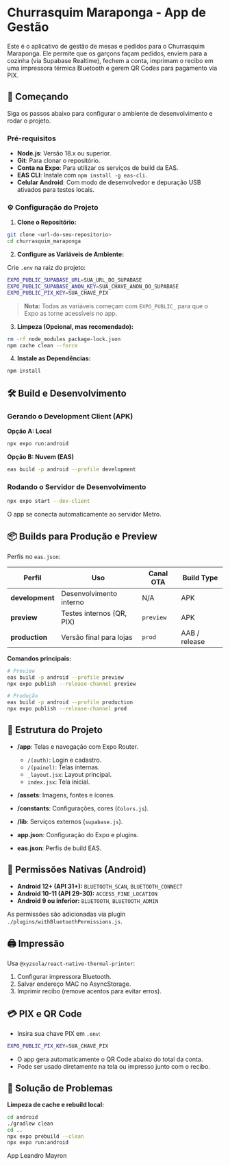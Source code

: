 # Churrasquim Maraponga - App de Gestão

Este é o aplicativo de gestão de mesas e pedidos para o Churrasquim Maraponga. Ele permite que os garçons façam pedidos, enviem para a cozinha (via Supabase Realtime), fechem a conta, imprimam o recibo em uma impressora térmica Bluetooth e gerem QR Codes para pagamento via PIX.

## 🚀 Começando

Siga os passos abaixo para configurar o ambiente de desenvolvimento e rodar o projeto.

### Pré-requisitos

* **Node.js**: Versão 18.x ou superior.
* **Git**: Para clonar o repositório.
* **Conta na Expo**: Para utilizar os serviços de build da EAS.
* **EAS CLI**: Instale com `npm install -g eas-cli`.
* **Celular Android**: Com modo de desenvolvedor e depuração USB ativados para testes locais.

### ⚙️ Configuração do Projeto

1. **Clone o Repositório:**

```bash
git clone <url-do-seu-repositorio>
cd churrasquim_maraponga
```

2. **Configure as Variáveis de Ambiente:**

Crie `.env` na raiz do projeto:

```bash
EXPO_PUBLIC_SUPABASE_URL=SUA_URL_DO_SUPABASE
EXPO_PUBLIC_SUPABASE_ANON_KEY=SUA_CHAVE_ANON_DO_SUPABASE
EXPO_PUBLIC_PIX_KEY=SUA_CHAVE_PIX
```

> **Nota:** Todas as variáveis começam com `EXPO_PUBLIC_` para que o Expo as torne acessíveis no app.

3. **Limpeza (Opcional, mas recomendado):**

```bash
rm -rf node_modules package-lock.json
npm cache clean --force
```

4. **Instale as Dependências:**

```bash
npm install
```

## 🛠️ Build e Desenvolvimento

### Gerando o Development Client (APK)

**Opção A: Local**

```bash
npx expo run:android
```

**Opção B: Nuvem (EAS)**

```bash
eas build -p android --profile development
```

### Rodando o Servidor de Desenvolvimento

```bash
npx expo start --dev-client
```

O app se conecta automaticamente ao servidor Metro.

## 📦 Builds para Produção e Preview

Perfis no `eas.json`:

| Perfil          | Uso                       | Canal OTA | Build Type    |
| --------------- | ------------------------- | --------- | ------------- |
| **development** | Desenvolvimento interno   | N/A       | APK           |
| **preview**     | Testes internos (QR, PIX) | `preview` | APK           |
| **production**  | Versão final para lojas   | `prod`    | AAB / release |

**Comandos principais:**

```bash
# Preview
eas build -p android --profile preview
npx expo publish --release-channel preview

# Produção
eas build -p android --profile production
npx expo publish --release-channel prod
```

## 📂 Estrutura do Projeto

* **/app**: Telas e navegação com Expo Router.

  * `/(auth)`: Login e cadastro.
  * `/(painel)`: Telas internas.
  * `_layout.jsx`: Layout principal.
  * `index.jsx`: Tela inicial.
* **/assets**: Imagens, fontes e ícones.
* **/constants**: Configurações, cores (`Colors.js`).
* **/lib**: Serviços externos (`supabase.js`).
* **app.json**: Configuração do Expo e plugins.
* **eas.json**: Perfis de build EAS.

## 🔐 Permissões Nativas (Android)

* **Android 12+ (API 31+):** `BLUETOOTH_SCAN`, `BLUETOOTH_CONNECT`
* **Android 10-11 (API 29-30):** `ACCESS_FINE_LOCATION`
* **Android 9 ou inferior:** `BLUETOOTH`, `BLUETOOTH_ADMIN`

As permissões são adicionadas via plugin `./plugins/withBluetoothPermissions.js`.

## 🖨️ Impressão

Usa `@xyzsola/react-native-thermal-printer`:

1. Configurar impressora Bluetooth.
2. Salvar endereço MAC no AsyncStorage.
3. Imprimir recibo (remove acentos para evitar erros).

## 💳 PIX e QR Code

* Insira sua chave PIX em `.env`:

```bash
EXPO_PUBLIC_PIX_KEY=SUA_CHAVE_PIX
```

* O app gera automaticamente o QR Code abaixo do total da conta.
* Pode ser usado diretamente na tela ou impresso junto com o recibo.

## 🔧 Solução de Problemas

**Limpeza de cache e rebuild local:**

```bash
cd android
./gradlew clean
cd ..
npx expo prebuild --clean
npx expo run:android
```
App Leandro Mayron